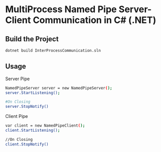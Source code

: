 # MultiProcess Named Pipe Server-Client Communication in C# (.NET)

## Build the Project

```bash
dotnet build InterProcessCommunication.sln
```

## Usage

Server Pipe
```bash
NamedPipeServer server = new NamedPipeServer();
server.StartListening();

#On Closing
server.StopNotify()
```


Client Pipe
```bash
var client = new NamedPipeClient();
client.StartListening(); 

//On Closing
client.StopNotify()
```

